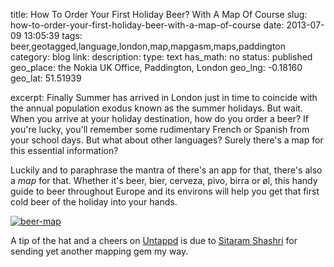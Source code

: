 title: How To Order Your First Holiday Beer? With A Map Of Course
slug: how-to-order-your-first-holiday-beer-with-a-map-of-course
date: 2013-07-09 13:05:39
tags: beer,geotagged,language,london,map,mapgasm,maps,paddington
category: blog
link: 
description: 
type: text
has_math: no
status: published
geo_place: the Nokia UK Office, Paddington, London
geo_lng: -0.18160
geo_lat: 51.51939


excerpt: Finally Summer has arrived in London just in time to coincide with the annual population exodus known as the summer holidays. But wait. When you arrive at your holiday destination, how do you order a beer? If you're lucky, you'll remember some rudimentary French or Spanish from your school days. But what about other languages? Surely there's a map for this essential information?

Luckily and to paraphrase the mantra of there's an app for that, there's also a *map* for that. Whether it's beer, bier, cerveza, pivo, birra or øl, this handy guide to beer throughout Europe and its environs will help you get that first cold beer of the holiday into your hands.

<!-- TEASER_END -->

[![beer-map](/wp-content/uploads/2013/07/beer-map-1024x724.png)](http://www.feorag.com/2013/07/the_essential_map_of_europe_an.html "http://www.feorag.com/2013/07/the_essential_map_of_europe_an.html")

A tip of the hat and a cheers on [Untappd](https://untappd.com/user/vicchi "https://untappd.com/user/vicchi") is due to [Sitaram Shashri](https://twitter.com/seetu "https://twitter.com/seetu") for sending yet another mapping gem my way.






